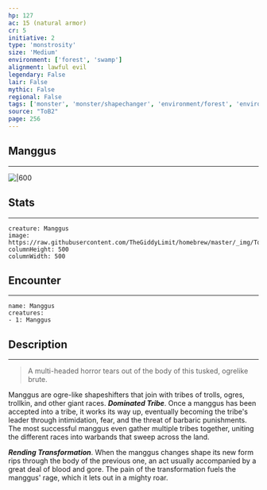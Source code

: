 ```yaml
---
hp: 127
ac: 15 (natural armor)
cr: 5
initiative: 2
type: 'monstrosity'    
size: 'Medium'
environment: ['forest', 'swamp']
alignment: lawful evil
legendary: False
lair: False
mythic: False
regional: False
tags: ['monster', 'monster/shapechanger', 'environment/forest', 'environment/swamp']
source: "ToB2"
page: 256
---
```


## Manggus
---

![|600](https://raw.githubusercontent.com/TheGiddyLimit/homebrew/master/_img/ToB2/creature/Manggus.webp)

## Stats
---

```statblock
creature: Manggus
image: https://raw.githubusercontent.com/TheGiddyLimit/homebrew/master/_img/ToB2/creature/token/Manggus%20%28Token%29.png
columnHeight: 500
columnWidth: 500
```

## Encounter
---

```encounter-table
name: Manggus
creatures:
- 1: Manggus
```

## Description
---
>A multi-headed horror tears out of the body of this tusked, ogrelike brute.

Manggus are ogre-like shapeshifters that join with tribes of trolls, ogres, trollkin, and other giant races.
**_Dominated Tribe_**. Once a manggus has been accepted into a tribe, it works its way up, eventually becoming the tribe's leader through intimidation, fear, and the threat of barbaric punishments. The most successful manggus even gather multiple tribes together, uniting the different races into warbands that sweep across the land.

**_Rending Transformation_**. When the manggus changes shape its new form rips through the body of the previous one, an act usually accompanied by a great deal of blood and gore. The pain of the transformation fuels the manggus' rage, which it lets out in a mighty roar.






